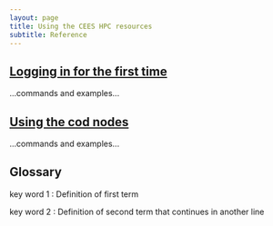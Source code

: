 ```yaml
---
layout: page
title: Using the CEES HPC resources
subtitle: Reference
---
```

## [Logging in for the first time](01-login.html)

...commands and examples...

## [Using the cod nodes](02-codnodes.html)

...commands and examples...

## Glossary

key word 1
:   Definition of first term

key word 2
:   Definition of second term
    that continues in another line
